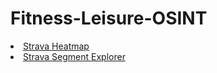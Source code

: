 # Fitness-Leisure-OSINT

<li><a href="https://labs.strava.com/heatmap">Strava Heatmap</a></li>
<li><a href="https://www.doogal.co.uk/SegmentExplorer">Strava Segment Explorer</a></li>
